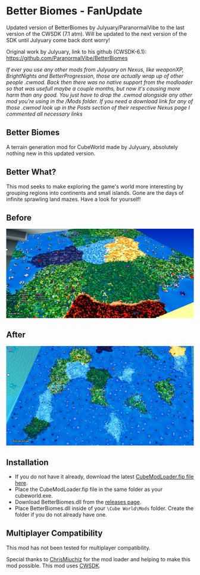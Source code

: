 # Better Biomes - FanUpdate
 Updated version of BetterBiomes by Julyuary/ParanormalVibe to the last version of the CWSDK (7.1 atm). Will be updated to the next version of the SDK until Julyuary come back dont worry!
 
 Original work by Julyuary, link to his github (CWSDK-6.1):
 https://github.com/ParanormalVibe/BetterBiomes


*If ever you use any other mods from Julyuary on Nexus, like weaponXP, BrightNights and BetterProgression, those are actually wrap up of other people .cwmod. Back then there was no native support from the modloader so that was usefull maybe a couple months, but now it's causing more harm than any good. You just have to drop the .cwmod alongside any other mod you're using in the /Mods folder. If you need a download link for any of those .cwmod look up in the Posts section of their respective Nexus page I commented all necessary links*
## Better Biomes
 A terrain generation mod for CubeWorld made by Julyuary, absolutely nothing new in this updated version.
 
## Better What?
 This mod seeks to make exploring the game's world more interesting by grouping regions into continents and small islands.
 Gone are the days of infinite sprawling land mazes. Have a look for yourself!
 
## Before
![Before](https://raw.githubusercontent.com/ParanormalVibe/BetterBiomes/master/Before.PNG)
## After
![After](https://raw.githubusercontent.com/ParanormalVibe/BetterBiomes/master/After.PNG)
## Installation
* If you do not have it already, download the latest [CubeModLoader.fip file here](https://github.com/ChrisMiuchiz/Cube-World-Mod-Launcher/releases).
* Place the CubeModLoader.fip file in the same folder as your cubeworld.exe.
* Download BetterBiomes.dll from the [releases page](https://github.com/paroyer/BetterBiomes-FanUpdate/releases).
* Place BetterBiomes.dll inside of your `\Cube World\Mods` folder. Create the folder if you do not already have one.
## Multiplayer Compatibility
 This mod has not been tested for multiplayer compatibility.

Special thanks to [ChrisMiuchiz](https://github.com/ChrisMiuchiz) for the mod loader and helping to make this mod possible.
This mod uses [CWSDK](https://github.com/ChrisMiuchiz/CWSDK).
